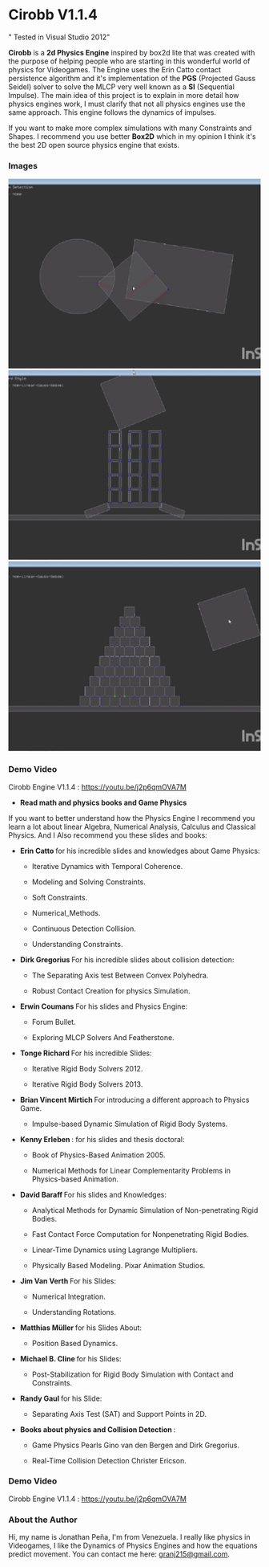 # Cirobb V1.1.4

" Tested in Visual Studio 2012"

<b>Cirobb</b> is a <b>2d Physics Engine</b> inspired by box2d lite that was created with the purpose of helping people who are starting
in this wonderful world of physics for Videogames. The Engine uses the Erin Catto contact persistence algorithm
and it's implementation of the <b>PGS</b> (Projected Gauss Seidel) solver to solve the MLCP very well known as a <b>SI</b> (Sequential Impulse).
The main idea of this project is to explain in more detail how physics engines work,
I must clarify that not all physics engines use the same approach. This engine follows the dynamics of impulses.



If you want to make more complex simulations with many Constraints and Shapes. 
I recommend you use better <b>Box2D</b> which in my opinion I think it's the best 2D open source physics engine that exists.


<h3> Images </h3>

![img1](/images/img1.gif?raw=true)
![img2](/images/img2.gif?raw=true)
![img3](/images/img3.gif?raw=true)



<h3>Demo Video</h3>

Cirobb Engine V1.1.4 : https://youtu.be/j2p6qmOVA7M


* <b>Read math and physics books and Game Physics</b> 

If you want to better understand how the Physics Engine I recommend you learn a lot about linear Algebra, Numerical Analysis,
Calculus and Classical Physics. And I Also recommend you these slides and books:

- <b> Erin Catto </b> for his incredible slides and knowledges about Game Physics:

	* Iterative Dynamics with Temporal Coherence.

 	* Modeling and Solving Constraints.
	
	* Soft Constraints.
	
	* Numerical_Methods.
	
	* Continuous Detection Collision.
	
	* Understanding Constraints. 


- <b> Dirk Gregorius </b> For his incredible slides about collision detection:

	* The Separating Axis test Between Convex Polyhedra.
	
	* Robust Contact Creation for physics Simulation.


- <b> Erwin Coumans </b> For his slides and Physics Engine:

	* Forum Bullet.

	* Exploring MLCP Solvers And Featherstone.


- <b> Tonge Richard </b> For his incredible Slides:

	* Iterative Rigid Body Solvers 2012.

	* Iterative Rigid Body Solvers 2013.


- <b> Brian Vincent Mirtich </b> For introducing a different approach to Physics Game.

	* Impulse-based Dynamic Simulation of Rigid Body Systems.


- <b> Kenny Erleben </b>: for his slides and thesis doctoral: 

	* Book of Physics-Based Animation 2005.

	* Numerical Methods for Linear Complementarity Problems in Physics-based Animation.


- <b> David Baraff </b> For his slides and Knowledges:

	* Analytical Methods for Dynamic Simulation of Non-penetrating Rigid Bodies.

	* Fast Contact Force Computation for Nonpenetrating Rigid Bodies.
	
	* Linear-Time Dynamics using Lagrange Multipliers.

	* Physically Based Modeling. Pixar Animation Studios.


- <b> Jim Van Verth </b> For his Slides:

	* Numerical Integration.

	* Understanding Rotations.


- <b> Matthias Müller </b> for his Slides About:

	* Position Based Dynamics.


- <b> Michael B. Cline </b> for his Slides:

	* Post-Stabilization for Rigid Body Simulation with Contact and Constraints.


- <b> Randy Gaul </b> for his Slide: 

	* Separating Axis Test (SAT) and Support Points in 2D.


- <b> Books about physics and Collision Detection </b>: 

	* Game Physics Pearls Gino van den Bergen and Dirk Gregorius.

	* Real-Time Collision Detection Christer Ericson.



<h3>Demo Video</h3>

Cirobb Engine V1.1.4 : https://youtu.be/j2p6qmOVA7M


<h3> About the Author </h3>

Hi, my name is Jonathan Peña, I'm from Venezuela. I really like physics in Videogames,
I like the Dynamics of Physics Engines and how the equations predict movement. You can contact me here: granj215@gmail.com.

